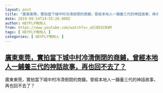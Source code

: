 ```yaml
---
layout: post
title: "廣東東莞，實拍當下城中村冷清倒閉的商鋪，曾經本地人一鋪養三代的神話故事，再也回不去了？"
date: 2019-09-24T14:55:20.000Z
author: HEYFLY嘿飛人
from: https://www.youtube.com/watch?v=_oGlB5SCN4M
tags: [ HEYFLY嘿飛人 ]
categories: [ HEYFLY嘿飛人 ]
---
```

<!--1569336920000-->
[廣東東莞，實拍當下城中村冷清倒閉的商鋪，曾經本地人一鋪養三代的神話故事，再也回不去了？](https://www.youtube.com/watch?v=_oGlB5SCN4M)
------

<div>
廣東東莞，實拍當下城中村冷清倒閉的商鋪，曾經本地人一鋪養三代的神話故事，再也回不去了？
</div>
